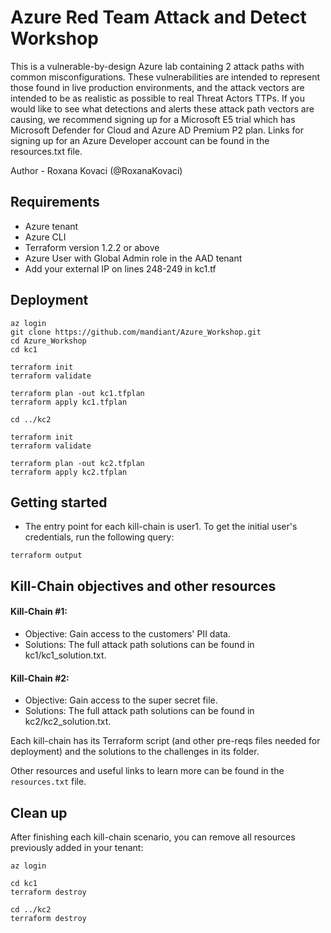 # Azure Red Team Attack and Detect Workshop

This is a vulnerable-by-design Azure lab containing 2 attack paths with common misconfigurations. These vulnerabilities are intended to represent those found in live production environments, and the attack vectors are intended to be as realistic as possible to real Threat Actors TTPs. If you would like to see what detections and alerts these attack path vectors are causing, we recommend signing up for a Microsoft E5 trial which has Microsoft Defender for Cloud and Azure AD Premium P2 plan. Links for signing up for an Azure Developer account can be found in the resources.txt file.

Author - Roxana Kovaci (@RoxanaKovaci)

## Requirements

- Azure tenant
- Azure CLI
- Terraform version 1.2.2 or above
- Azure User with Global Admin role in the AAD tenant
- Add your external IP on lines 248-249 in kc1.tf

## Deployment
```
az login
git clone https://github.com/mandiant/Azure_Workshop.git
cd Azure_Workshop
cd kc1

terraform init
terraform validate

terraform plan -out kc1.tfplan
terraform apply kc1.tfplan

cd ../kc2

terraform init
terraform validate

terraform plan -out kc2.tfplan
terraform apply kc2.tfplan
```

## Getting started
-  The entry point for each kill-chain is user1. To get the initial user's credentials, run the following query:

```
terraform output
```

## Kill-Chain objectives and other resources

#### Kill-Chain #1:

-    Objective: Gain access to the customers' PII data.
-    Solutions: The full attack path solutions can be found in kc1/kc1_solution.txt.

#### Kill-Chain #2:

 -   Objective: Gain access to the super secret file.
 -   Solutions: The full attack path solutions can be found in kc2/kc2_solution.txt.

Each kill-chain has its Terraform script (and other pre-reqs files needed for deployment) and the solutions to the challenges in its folder.

Other resources and useful links to learn more can be found in the `resources.txt` file.

## Clean up

After finishing each kill-chain scenario, you can remove all resources previously added in your tenant:
```
az login

cd kc1
terraform destroy

cd ../kc2
terraform destroy
```
